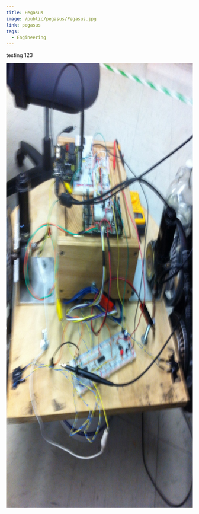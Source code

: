 ```yaml
---
title: Pegasus
image: /public/pegasus/Pegasus.jpg
link: pegasus
tags:
  - Engineering
---
```


testing 123


<img src="/public/pegasus/Pegasus.jpg" alt="Local Image" style="height: 30vh;">
